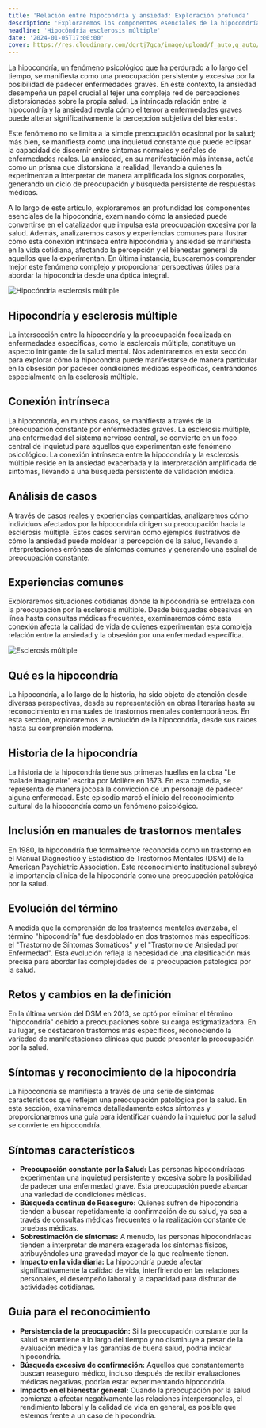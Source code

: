 ```yaml
---
title: 'Relación entre hipocondría y ansiedad: Exploración profunda'
description: 'Exploraremos los componentes esenciales de la hipocondría, examinando cómo la ansiedad puede convertirse en el catalizador que impulsa esta preocupación.'
headline: 'Hipocóndria esclerosis múltiple'
date: '2024-01-05T17:00:00'
cover: https://res.cloudinary.com/dqrtj7gca/image/upload/f_auto,q_auto/v1/website/blog/hipocondria-esclerosis-multiple
---
```


La hipocondría, un fenómeno psicológico que ha perdurado a lo largo del tiempo, se manifiesta como una preocupación persistente y excesiva por la posibilidad de padecer enfermedades graves. En este contexto, la ansiedad desempeña un papel crucial al tejer una compleja red de percepciones distorsionadas sobre la propia salud. La intrincada relación entre la hipocondría y la ansiedad revela cómo el temor a enfermedades graves puede alterar significativamente la percepción subjetiva del bienestar.

Este fenómeno no se limita a la simple preocupación ocasional por la salud; más bien, se manifiesta como una inquietud constante que puede eclipsar la capacidad de discernir entre síntomas normales y señales de enfermedades reales. La ansiedad, en su manifestación más intensa, actúa como un prisma que distorsiona la realidad, llevando a quienes la experimentan a interpretar de manera amplificada los signos corporales, generando un ciclo de preocupación y búsqueda persistente de respuestas médicas.

A lo largo de este artículo, exploraremos en profundidad los componentes esenciales de la hipocondría, examinando cómo la ansiedad puede convertirse en el catalizador que impulsa esta preocupación excesiva por la salud. Además, analizaremos casos y experiencias comunes para ilustrar cómo esta conexión intrínseca entre hipocondría y ansiedad se manifiesta en la vida cotidiana, afectando la percepción y el bienestar general de aquellos que la experimentan. En última instancia, buscaremos comprender mejor este fenómeno complejo y proporcionar perspectivas útiles para abordar la hipocondría desde una óptica integral.

![Hipocóndria esclerosis múltiple](https://res.cloudinary.com/dqrtj7gca/image/upload/f_auto,q_auto/v1/website/blog/hipocondria-esclerosis-multiple)

## Hipocondría y esclerosis múltiple

La intersección entre la hipocondría y la preocupación focalizada en enfermedades específicas, como la esclerosis múltiple, constituye un aspecto intrigante de la salud mental. Nos adentraremos en esta sección para explorar cómo la hipocondría puede manifestarse de manera particular en la obsesión por padecer condiciones médicas específicas, centrándonos especialmente en la esclerosis múltiple.

##  Conexión intrínseca

La hipocondría, en muchos casos, se manifiesta a través de la preocupación constante por enfermedades graves. La esclerosis múltiple, una enfermedad del sistema nervioso central, se convierte en un foco central de inquietud para aquellos que experimentan este fenómeno psicológico. La conexión intrínseca entre la hipocondría y la esclerosis múltiple reside en la ansiedad exacerbada y la interpretación amplificada de síntomas, llevando a una búsqueda persistente de validación médica.

## Análisis de casos

A través de casos reales y experiencias compartidas, analizaremos cómo individuos afectados por la hipocondría dirigen su preocupación hacia la esclerosis múltiple. Estos casos servirán como ejemplos ilustrativos de cómo la ansiedad puede moldear la percepción de la salud, llevando a interpretaciones erróneas de síntomas comunes y generando una espiral de preocupación constante.

## Experiencias comunes

Exploraremos situaciones cotidianas donde la hipocondría se entrelaza con la preocupación por la esclerosis múltiple. Desde búsquedas obsesivas en línea hasta consultas médicas frecuentes, examinaremos cómo esta conexión afecta la calidad de vida de quienes experimentan esta compleja relación entre la ansiedad y la obsesión por una enfermedad específica.

![Esclerosis múltiple](https://res.cloudinary.com/dqrtj7gca/image/upload/f_auto,q_auto/v1/website/blog/esclerosis-multiple)

## Qué es la hipocondría

La hipocondría, a lo largo de la historia, ha sido objeto de atención desde diversas perspectivas, desde su representación en obras literarias hasta su reconocimiento en manuales de trastornos mentales contemporáneos. En esta sección, exploraremos la evolución de la hipocondría, desde sus raíces hasta su comprensión moderna.

## Historia de la hipocondría 

La historia de la hipocondría tiene sus primeras huellas en la obra "Le malade imaginaire" escrita por Molière en 1673. En esta comedia, se representa de manera jocosa la convicción de un personaje de padecer alguna enfermedad. Este episodio marcó el inicio del reconocimiento cultural de la hipocondría como un fenómeno psicológico.

## Inclusión en manuales de trastornos mentales

En 1980, la hipocondría fue formalmente reconocida como un trastorno en el Manual Diagnóstico y Estadístico de Trastornos Mentales (DSM) de la American Psychiatric Association. Este reconocimiento institucional subrayó la importancia clínica de la hipocondría como una preocupación patológica por la salud.

## Evolución del término

A medida que la comprensión de los trastornos mentales avanzaba, el término "hipocondría" fue desdoblado en dos trastornos más específicos: el "Trastorno de Síntomas Somáticos" y el "Trastorno de Ansiedad por Enfermedad". Esta evolución refleja la necesidad de una clasificación más precisa para abordar las complejidades de la preocupación patológica por la salud.

## Retos y cambios en la definición 

En la última versión del DSM en 2013, se optó por eliminar el término "hipocondría" debido a preocupaciones sobre su carga estigmatizadora. En su lugar, se destacaron trastornos más específicos, reconociendo la variedad de manifestaciones clínicas que puede presentar la preocupación por la salud.

## Síntomas y reconocimiento de la hipocondría

La hipocondría se manifiesta a través de una serie de síntomas característicos que reflejan una preocupación patológica por la salud. En esta sección, examinaremos detalladamente estos síntomas y proporcionaremos una guía para identificar cuándo la inquietud por la salud se convierte en hipocondría.

## Síntomas característicos

* **Preocupación constante por la Salud:** Las personas hipocondríacas experimentan una inquietud persistente y excesiva sobre la posibilidad de padecer una enfermedad grave. Esta preocupación puede abarcar una variedad de condiciones médicas.
* **Búsqueda continua de Reaseguro:** Quienes sufren de hipocondría tienden a buscar repetidamente la confirmación de su salud, ya sea a través de consultas médicas frecuentes o la realización constante de pruebas médicas.
* **Sobrestimación de síntomas:** A menudo, las personas hipocondríacas tienden a interpretar de manera exagerada los síntomas físicos, atribuyéndoles una gravedad mayor de la que realmente tienen.
* **Impacto en la vida diaria:** La hipocondría puede afectar significativamente la calidad de vida, interfiriendo en las relaciones personales, el desempeño laboral y la capacidad para disfrutar de actividades cotidianas.

## Guía para el reconocimiento

* **Persistencia de la preocupación:** Si la preocupación constante por la salud se mantiene a lo largo del tiempo y no disminuye a pesar de la evaluación médica y las garantías de buena salud, podría indicar hipocondría.
* **Búsqueda excesiva de confirmación:** Aquellos que constantemente buscan reaseguro médico, incluso después de recibir evaluaciones médicas negativas, podrían estar experimentando hipocondría.
* **Impacto en el bienestar general:** Cuando la preocupación por la salud comienza a afectar negativamente las relaciones interpersonales, el rendimiento laboral y la calidad de vida en general, es posible que estemos frente a un caso de hipocondría.
